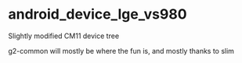 android_device_lge_vs980
========================

Slightly modified CM11 device tree

g2-common will mostly be where the fun is, and mostly thanks to slim
